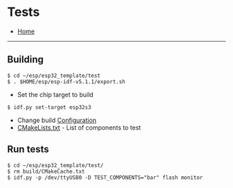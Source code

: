 # Tests

- [Home](../README.md)

---

## Building

```
$ cd ~/esp/esp32_template/test
$ . $HOME/esp/esp-idf-v5.1.1/export.sh
```
- Set the chip target to build
```
$ idf.py set-target esp32s3
```
- Change build [Configuration](config.md)
- [CMakeLists.txt](../test/CMakeLists.txt) - List of components to test
## Run tests
```
$ cd ~/esp/esp32_template/test/
$ rm build/CMakeCache.txt
$ idf.py -p /dev/ttyUSB0 -D TEST_COMPONENTS="bar" flash monitor
```